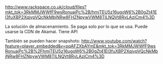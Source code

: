 http://www.rackspace.co.uk/cloud/files?mkt_tok=3RkMMJWWfF9wsRonuajPc%2B/hmjTEU5z16ugoW6%2B0gZt41El3fuXBP2XqjvpVQcNkMbjNRw8FHZNpywVWM8TILNQVt8RvLAziCm4%3D

La solución de almacenamiento.
Se paga solo por lo que se usa.
Puede usarse la CDN de Akamai.
Tiene API

También se pueden hacer snapshots: http://www.youtube.com/watch?feature=player_embedded&v=pqAFZXbAYmE&mkt_tok=3RkMMJWWfF9wsRonuajPc%2B%2FhmjTEU5z16ugoW6%2B0gZt41El3fuXBP2XqjvpVQcNkMbjNRw8FHZNpywVWM8TILNQVt8RvLAziCm4%3D
